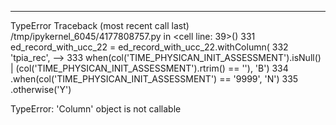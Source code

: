 ---------------------------------------------------------------------------
TypeError                                 Traceback (most recent call last)
/tmp/ipykernel_6045/4177808757.py in <cell line: 39>()
    331     ed_record_with_ucc_22 = ed_record_with_ucc_22.withColumn(
    332         'tpia_rec',
--> 333         when(col('TIME_PHYSICAN_INIT_ASSESSMENT').isNull() | (col('TIME_PHYSICAN_INIT_ASSESSMENT').rtrim() == ''), 'B')
    334         .when(col('TIME_PHYSICAN_INIT_ASSESSMENT') == '9999', 'N')
    335         .otherwise('Y')

TypeError: 'Column' object is not callable
